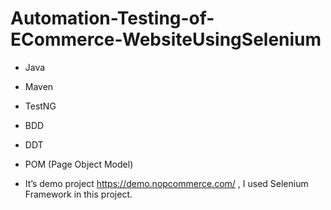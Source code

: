 # Automation-Testing-of-ECommerce-WebsiteUsingSelenium
- Java
- Maven
- TestNG
- BDD
- DDT 
- POM (Page Object Model)

- It’s demo project https://demo.nopcommerce.com/ , I used Selenium Framework in this project.

